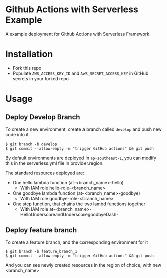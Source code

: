 # Github Actions with Serverless Example

A example deployment for Github Actions with Serverless Framework. 

# Installation

* Fork this repo
* Populate `AWS_ACCESS_KEY_ID` and `AWS_SECRET_ACCESS_KEY` in GitHub secrets in your forked repo

# Usage

## Deploy Develop Branch

To create a new environment, create a branch called `develop` and push new code into it.

    $ git branch -b develop
    $ git commit --allow-empty -m "trigger GitHub actions" && git push

By default environments are deployed in `ap-southeast-1`, you can modify this in the serverless.yml file in provider.region.

The standard resources deployed are:

* One hello lambda function (at-<branch_name>-hello)
  * With IAM role hello-role-<branch_name>
* One goodbye lambda function (at-<branch_name>-goodbye)
  * With IAM role goodbye-role-<branch_name>
* One step function, that chains the two lambd functions together
  * With IAM role at-<branch_name>-HelloUnderscoreandUnderscoregoodbyeDash-<random>
  
## Deploy feature branch

To create a feature branch, and the corresponding environment for it

    $ git branch -b feature_branch_1
    $ git commit --allow-empty -m "trigger GitHub actions" && git push

And you can see newly created resources in the region of choice, with new <branch_name>







